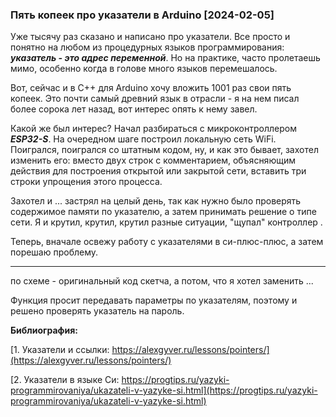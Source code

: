 ### Пять копеек про указатели в Arduino [2024-02-05]

Уже тысячу раз сказано и написано про указатели. Все просто и понятно на любом из процедурных языков программирования: ***указатель - это адрес переменной***. Но на практике, часто пролетаешь мимо, особенно когда в голове много языков перемешалось.

Вот, сейчас и в C++ для Arduino хочу вложить 1001 раз свои пять копеек. Это почти самый древний язык в отрасли - я на нем писал более сорока лет назад, вот интерес опять к нему завел.

Какой же был интерес? Начал разбираться с микроконтроллером ***ESP32-S***. На очередном шаге построил локальную сеть WiFi. Поигрался, поигрался со штатным кодом, ну, и как это бывает, захотел изменить его: вместо двух строк с комментарием, объясняющим действия для построения открытой или закрытой сети, вставить три строки упрощения этого процесса.

Захотел и ... застрял на целый день, так как нужно было проверять содержимое памяти по указателю, а затем принимать решение о типе сети. Я и крутил, крутил, крутил разные ситуации, "щупал" контроллер .

Теперь, вначале освежу работу с указателями в си-плюс-плюс, а затем порешаю проблему.



---

по схеме - оригинальный код скетча, а потом, что я хотел заменить ...

Функция просит передавать параметры по указателям, поэтому и решено проверять указатель на пароль.


 **Библиография:**
 
 [1. Указатели и ссылки: https://alexgyver.ru/lessons/pointers/](https://alexgyver.ru/lessons/pointers/)

 [2. Указатели в языке Си: https://progtips.ru/yazyki-programmirovaniya/ukazateli-v-yazyke-si.html](https://progtips.ru/yazyki-programmirovaniya/ukazateli-v-yazyke-si.html)

